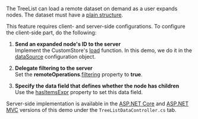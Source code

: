The TreeList can load a remote dataset on demand as a user expands nodes. The dataset must have a [plain structure](/Documentation/ApiReference/UI_Components/dxTreeList/Configuration/#dataStructure).

This feature requires client- and server-side configurations. To configure the client-side part, do the following:

1. **Send an expanded node's ID to the server**       
Implement the CustomStore's [load](/Documentation/ApiReference/Data_Layer/CustomStore/Configuration/#load) function. In this demo, we do it in the [dataSource](/Documentation/ApiReference/UI_Components/dxTreeList/Configuration/#dataSource) configuration object.

1. **Delegate filtering to the server**         
Set the **remoteOperations**.[filtering](/Documentation/ApiReference/UI_Components/dxTreeList/Configuration/remoteOperations/#filtering) property to **true**.

3. **Specify the data field that defines whether the node has children**           
Use the [hasItemsExpr](/Documentation/ApiReference/UI_Components/dxTreeList/Configuration/#hasItemsExpr) property to set this data field.

Server-side implementation is available in the [ASP.NET Core](/Demos/WidgetsGallery/Demo/DataGrid/RemoteReordering/NetCore/Light/) and [ASP.NET MVC](/Demos/WidgetsGallery/Demo/DataGrid/RemoteReordering/Mvc/Light/) versions of this demo under the `TreeListDataController.cs` tab.

